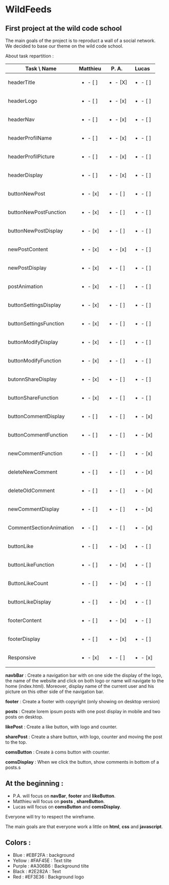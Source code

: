 # WildFeeds

## First project at the wild code school

The main goals of the project is to reproduct a wall of a social network.  
We decided to base our theme on the wild code school.


About task repartition :

| Task \  Name            | Matthieu  | P. A.   | Lucas   | 
| ------                  | -------   | ------- | ------- | 
| headerTitle             | <ul> <li> - [ ] </li> </ul> | <ul> <li> - [X] </li> </ul> | <ul> <li> - [ ] </li> </ul> |
| headerLogo              | <ul> <li> - [ ] </li> </ul> | <ul> <li> - [x] </li> </ul> | <ul> <li> - [ ] </li> </ul> |
| headerNav               | <ul> <li> - [ ] </li> </ul> | <ul> <li> - [x] </li> </ul> | <ul> <li> - [ ] </li> </ul> |
| headerProfilName        | <ul> <li> - [ ] </li> </ul> | <ul> <li> - [x] </li> </ul> | <ul> <li> - [ ] </li> </ul> |
| headerProfilPicture     | <ul> <li> - [ ] </li> </ul> | <ul> <li> - [x] </li> </ul> | <ul> <li> - [ ] </li> </ul> |
| headerDisplay           | <ul> <li> - [ ] </li> </ul> | <ul> <li> - [x] </li> </ul> | <ul> <li> - [ ] </li> </ul> |
| buttonNewPost           | <ul> <li> - [x] </li> </ul> | <ul> <li> - [ ] </li> </ul> | <ul> <li> - [ ] </li> </ul> |
| buttonNewPostFunction   | <ul> <li> - [x] </li> </ul> | <ul> <li> - [ ] </li> </ul> | <ul> <li> - [ ] </li> </ul> |
| buttonNewPostDisplay    | <ul> <li> - [x] </li> </ul> | <ul> <li> - [ ] </li> </ul> | <ul> <li> - [ ] </li> </ul> |
| newPostContent          | <ul> <li> - [x] </li> </ul> | <ul> <li> - [x] </li> </ul> | <ul> <li> - [ ] </li> </ul> |
| newPostDisplay          | <ul> <li> - [x] </li> </ul> | <ul> <li> - [ ] </li> </ul> | <ul> <li> - [ ] </li> </ul> |
| postAnimation           | <ul> <li> - [x] </li> </ul> | <ul> <li> - [ ] </li> </ul> | <ul> <li> - [ ] </li> </ul> |
| buttonSettingsDisplay   | <ul> <li> - [x] </li> </ul> | <ul> <li> - [ ] </li> </ul> | <ul> <li> - [ ] </li> </ul> |
| buttonSettingsFunction  | <ul> <li> - [x] </li> </ul> | <ul> <li> - [ ] </li> </ul> | <ul> <li> - [ ] </li> </ul> |
| buttonModifyDisplay     | <ul> <li> - [x] </li> </ul> | <ul> <li> - [ ] </li> </ul> | <ul> <li> - [ ] </li> </ul> |
| buttonModifyFunction    | <ul> <li> - [x] </li> </ul> | <ul> <li> - [ ] </li> </ul> | <ul> <li> - [ ] </li> </ul> |
| butonnShareDisplay      | <ul> <li> - [x] </li> </ul> | <ul> <li> - [ ] </li> </ul> | <ul> <li> - [ ] </li> </ul> |
| buttonShareFunction     | <ul> <li> - [x] </li> </ul> | <ul> <li> - [ ] </li> </ul> | <ul> <li> - [ ] </li> </ul> |
| buttonCommentDisplay    | <ul> <li> - [ ] </li> </ul> | <ul> <li> - [ ] </li> </ul> | <ul> <li> - [x] </li> </ul> |
| buttonCommentFunction   | <ul> <li> - [ ] </li> </ul> | <ul> <li> - [ ] </li> </ul> | <ul> <li> - [x] </li> </ul> |
| newCommentFunction      | <ul> <li> - [ ] </li> </ul> | <ul> <li> - [ ] </li> </ul> | <ul> <li> - [x] </li> </ul> |
| deleteNewComment        | <ul> <li> - [ ] </li> </ul> | <ul> <li> - [ ] </li> </ul> | <ul> <li> - [x] </li> </ul> |
| deleteOldComment        | <ul> <li> - [ ] </li> </ul> | <ul> <li> - [ ] </li> </ul> | <ul> <li> - [x] </li> </ul> |
| newCommentDisplay       | <ul> <li> - [ ] </li> </ul> | <ul> <li> - [ ] </li> </ul> | <ul> <li> - [x] </li> </ul> |
| CommentSectionAnimation | <ul> <li> - [ ] </li> </ul> | <ul> <li> - [ ] </li> </ul> | <ul> <li> - [x] </li> </ul> |
| buttonLike              | <ul> <li> - [ ] </li> </ul> | <ul> <li> - [x] </li> </ul> | <ul> <li> - [ ] </li> </ul> |
| buttonLikeFunction      | <ul> <li> - [ ] </li> </ul> | <ul> <li> - [x] </li> </ul> | <ul> <li> - [ ] </li> </ul> |
| ButtonLikeCount         | <ul> <li> - [ ] </li> </ul> | <ul> <li> - [x] </li> </ul> | <ul> <li> - [ ] </li> </ul> |
| buttonLikeDisplay       | <ul> <li> - [ ] </li> </ul> | <ul> <li> - [x] </li> </ul> | <ul> <li> - [ ] </li> </ul> |
| footerContent           | <ul> <li> - [ ] </li> </ul> | <ul> <li> - [x] </li> </ul> | <ul> <li> - [ ] </li> </ul> |
| footerDisplay           | <ul> <li> - [ ] </li> </ul> | <ul> <li> - [x] </li> </ul> | <ul> <li> - [ ] </li> </ul> |
| Responsive              | <ul> <li> - [x] </li> </ul> | <ul> <li> - [ ] </li> </ul> | <ul> <li> - [x] </li> </ul> |



**navbBar** : Create a navigation bar with on one side the display of the logo, the name of the website and click on both logo or name will navigate to the home (index.html). Moreover, display name of the current user and his picture on this other side of the navigation bar.

**footer** : Create a footer with copyright (only showing on desktop version)

**posts** : Create lorem ipsum posts with one post display in mobile and two posts on desktop.

**likePost** : Create a like button, with logo and counter.

**sharePost** : Create a share button, with logo, counter and moving the post to the top.

**comsButton** : Create à coms button with counter.

**comsDisplay** : When we click the button, show comments in bottom of a posts.s

## At the beginning :

* P.A. will focus on **navBar**, **footer** and **likeButton**.
* Matthieu will focus on **posts** , **shareButton**.
* Lucas will focus on **comsButton** and **comsDisplay**.
  
Everyone will try to respect the wireframe.

The main goals are that everyone work a little on **html**, **css** and **javascript**.

## Colors :

* Blue : #EBF2FA : background
* Yellow : #FAF45E : Text tilte
* Purple : #A306B6 : Background tilte
* Black : #2E282A : Text
* Red : #EF3E36 : Background logo
